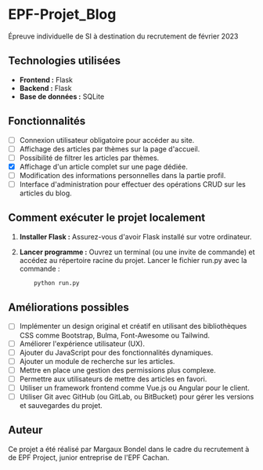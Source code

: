 # EPF-Projet_Blog
Épreuve individuelle de SI à destination du recrutement de février 2023

## Technologies utilisées

- **Frontend :** Flask
- **Backend :** Flask
- **Base de données :** SQLite

## Fonctionnalités

- [ ] Connexion utilisateur obligatoire pour accéder au site.
- [ ] Affichage des articles par thèmes sur la page d'accueil.
- [ ] Possibilité de filtrer les articles par thèmes.
- [x] Affichage d'un article complet sur une page dédiée.
- [ ] Modification des informations personnelles dans la partie profil.
- [ ] Interface d'administration pour effectuer des opérations CRUD sur les articles du blog.

## Comment exécuter le projet localement

1. **Installer Flask :**        Assurez-vous d'avoir Flask installé sur votre ordinateur.

2. **Lancer programme :** Ouvrez un terminal (ou une invite de commande) et accédez au répertoire racine du projet. Lancer le fichier run.py avec la commande :

    ```bash 
        python run.py
   ```

## Améliorations possibles

- [ ] Implémenter un design original et créatif en utilisant des bibliothèques CSS comme Bootstrap, Bulma, Font-Awesome ou Tailwind.
- [ ] Améliorer l'expérience utilisateur (UX).
- [ ] Ajouter du JavaScript pour des fonctionnalités dynamiques.
- [ ] Ajouter un module de recherche sur les articles.
- [ ] Mettre en place une gestion des permissions plus complexe.
- [ ] Permettre aux utilisateurs de mettre des articles en favori.
- [ ] Utiliser un framework frontend comme Vue.js ou Angular pour le client.
- [ ] Utiliser Git avec GitHub (ou GitLab, ou BitBucket) pour gérer les versions et sauvegardes du projet.

## Auteur
Ce projet a été réalisé par Margaux Bondel dans le cadre du recrutement à de EPF Project, junior entreprise de l'EPF Cachan.

